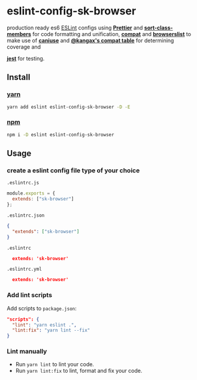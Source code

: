 # eslint-config-sk-browser

production ready es6 [ESLint](http://eslint.org) configs using  [**Prettier**](https://github.com/prettier/prettier) and [**sort-class-members**](https://github.com/bryanrsmith/eslint-plugin-sort-class-members) for code formatting and unification, [**compat**](https://www.npmjs.com/package/eslint-plugin-compat) and [**browserslist**](https://github.com/browserslist/browserslist) to make use of [**caniuse**](http://caniuse.com/) and [**@kangax's compat table**](http://kangax.github.io/compat-table/es6/) for determining coverage and 

[**jest**](https://www.npmjs.com/package/eslint-plugin-jest) for testing.


## Install

### [yarn](https://yarnpkg.com)

```sh
yarn add eslint eslint-config-sk-browser -D -E
```

### [npm](https://npmjs.com)

```sh
npm i -D eslint eslint-config-sk-browser
```

## Usage

### create a eslint config file type of your choice

`.eslintrc.js`

```js
module.exports = {
  extends: ["sk-browser"]
};
```

`.eslintrc.json`

```json
{
  "extends": ["sk-browser"]
}
```

`.eslintrc`

```json
  extends: 'sk-browser'
```

`.eslintrc.yml`

```json
  extends: 'sk-browser'
```

### Add lint scripts

Add scripts to `package.json`:

```json
"scripts": {
  "lint": "yarn eslint .",
  "lint:fix": "yarn lint --fix"
}
```

### Lint manually

* Run `yarn lint` to lint your code.
* Run `yarn lint:fix` to lint, format and fix your code.
